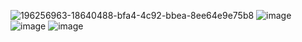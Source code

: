 ![196256963-18640488-bfa4-4c92-bbea-8ee64e9e75b8](https://user-images.githubusercontent.com/89462761/196257904-b7c1f8cc-f293-4b6d-9545-23f5ed875cd5.png)
![image](https://user-images.githubusercontent.com/89462761/196256963-18640488-bfa4-4c92-bbea-8ee64e9e75b8.png)
![image](https://user-images.githubusercontent.com/89462761/196257050-697fc636-52a5-483c-ab02-f0648682db76.png)
![image](https://user-images.githubusercontent.com/89462761/196257124-0c5c79bf-fbe2-4833-8571-44cb3c3161c4.png)


